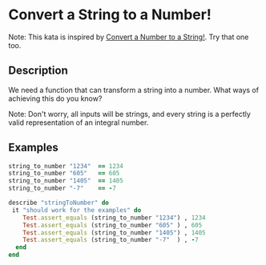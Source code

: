 # Convert a String to a Number!



Note: This kata is inspired by [Convert a Number to a String!](http://www.codewars.com/kata/convert-a-number-to-a-string/). Try that one too.

## Description

We need a function that can transform a string into a number. What ways of achieving this do you know?

Note: Don't worry, all inputs will be strings, and every string is a perfectly valid representation of an integral number.

## Examples

```ruby
string_to_number "1234"  == 1234
string_to_number "605"   == 605
string_to_number "1405"  == 1405
string_to_number "-7"    == -7
```



```ruby
describe "stringToNumber" do
 it "should work for the examples" do
    Test.assert_equals (string_to_number "1234") , 1234  
    Test.assert_equals (string_to_number "605" ) , 605   
    Test.assert_equals (string_to_number "1405") , 1405  
    Test.assert_equals (string_to_number "-7"  ) , -7    
  end
end
```

